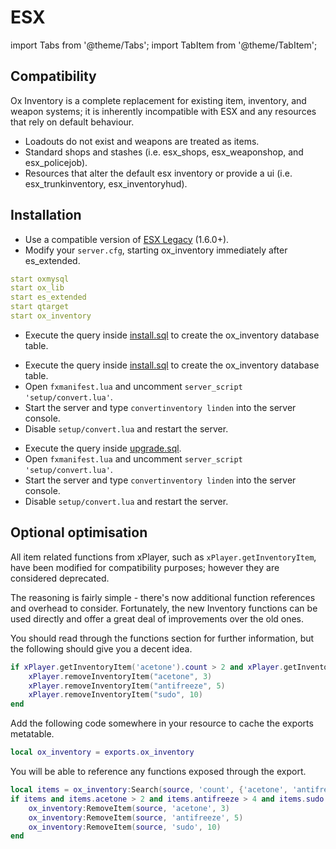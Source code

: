 # ESX

import Tabs from '@theme/Tabs';
import TabItem from '@theme/TabItem';

## Compatibility

Ox Inventory is a complete replacement for existing item, inventory, and weapon systems; it is inherently incompatible with ESX and any resources that rely on default behaviour.

- Loadouts do not exist and weapons are treated as items.
- Standard shops and stashes (i.e. esx_shops, esx_weaponshop, and esx_policejob).
- Resources that alter the default esx inventory or provide a ui (i.e. esx_trunkinventory, esx_inventoryhud).

## Installation

- Use a compatible version of [ESX Legacy](https://github.com/esx-framework/esx-legacy) (1.6.0+).
- Modify your `server.cfg`, starting ox_inventory immediately after es_extended.

```yaml
start oxmysql
start ox_lib
start es_extended
start qtarget
start ox_inventory
```

<Tabs>
<TabItem value="fresh" label="Clean install" default>

- Execute the query inside [install.sql](https://github.com/overextended/ox_inventory/blob/main/setup/install.sql) to create the ox_inventory database table.

</TabItem>
<TabItem value="convert_esx" label="Convert ESX">

- Execute the query inside [install.sql](https://github.com/overextended/ox_inventory/blob/main/setup/install.sql) to create the ox_inventory database table.
- Open `fxmanifest.lua` and uncomment `server_script 'setup/convert.lua'`.
- Start the server and type `convertinventory linden` into the server console.
- Disable `setup/convert.lua` and restart the server.

</TabItem>
<TabItem value="convert_linden" label="Upgrade from Linden Inventory">

- Execute the query inside [upgrade.sql](https://github.com/overextended/ox_inventory/blob/main/setup/upgrade.sql).
- Open `fxmanifest.lua` and uncomment `server_script 'setup/convert.lua'`.
- Start the server and type `convertinventory linden` into the server console.
- Disable `setup/convert.lua` and restart the server.

</TabItem>
</Tabs>

## Optional optimisation

All item related functions from xPlayer, such as `xPlayer.getInventoryItem`, have been modified for compatibility purposes; however they are considered deprecated.

The reasoning is fairly simple - there's now additional function references and overhead to consider. Fortunately, the new Inventory functions can be used directly and offer a great deal of improvements over the old ones.

You should read through the functions section for further information, but the following should give you a decent idea.

<Tabs>
<TabItem value="esx" label="ESX">

```lua
if xPlayer.getInventoryItem('acetone').count > 2 and xPlayer.getInventoryItem('antifreeze').count > 4 and xPlayer.getInventoryItem('sudo').count > 9 then
    xPlayer.removeInventoryItem("acetone", 3)
    xPlayer.removeInventoryItem("antifreeze", 5)
    xPlayer.removeInventoryItem("sudo", 10)
end
```

</TabItem>
<TabItem value="inventory" label="Inventory">

Add the following code somewhere in your resource to cache the exports metatable.

```lua
local ox_inventory = exports.ox_inventory
```

You will be able to reference any functions exposed through the export.

```lua
local items = ox_inventory:Search(source, 'count', {'acetone', 'antifreeze', 'sudo'})
if items and items.acetone > 2 and items.antifreeze > 4 and items.sudo > 9 then
    ox_inventory:RemoveItem(source, 'acetone', 3)
    ox_inventory:RemoveItem(source, 'antifreeze', 5)
    ox_inventory:RemoveItem(source, 'sudo', 10)
end
```

</TabItem>
</Tabs>
